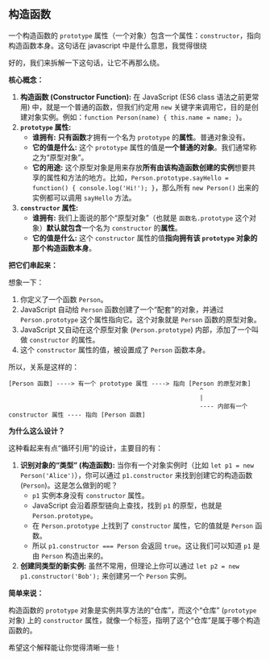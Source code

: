 ## **构造函数**

一个构造函数的 `prototype` 属性（一个对象）包含一个属性：`constructor`，指向构造函数本身。这句话在 javascript 中是什么意思，我觉得很绕

好的，我们来拆解一下这句话，让它不再那么绕。

**核心概念：**

1.  **构造函数 (Constructor Function):** 在 JavaScript (ES6 class 语法之前更常用) 中，就是一个普通的函数，但我们约定用 `new` 关键字来调用它，目的是创建对象实例。例如：`function Person(name) { this.name = name; }`。
2.  **`prototype` 属性:**
    - **谁拥有:** **只有函数**才拥有一个名为 `prototype` 的**属性**。普通对象没有。
    - **它的值是什么:** 这个 `prototype` 属性的值是**一个普通的对象**。我们通常称之为“原型对象”。
    - **它的用途:** 这个原型对象是用来存放**所有由该构造函数创建的实例**想要共享的属性和方法的地方。比如，`Person.prototype.sayHello = function() { console.log('Hi!'); }`，那么所有 `new Person()` 出来的实例都可以调用 `sayHello` 方法。
3.  **`constructor` 属性:**
    - **谁拥有:** 我们上面说的那个“原型对象”（也就是 `函数名.prototype` 这个对象）**默认就包含**一个名为 `constructor` 的**属性**。
    - **它的值是什么:** 这个 `constructor` 属性的值**指向拥有该 `prototype` 对象的那个构造函数本身**。

**把它们串起来：**

想象一下：

1.  你定义了一个函数 `Person`。
2.  JavaScript 自动给 `Person` 函数创建了一个“配套”的对象，并通过 `Person.prototype` 这个属性指向它。这个对象就是 `Person` 函数的原型对象。
3.  JavaScript 又自动在这个原型对象 (`Person.prototype`) 内部，添加了一个叫做 `constructor` 的属性。
4.  这个 `constructor` 属性的值，被设置成了 `Person` 函数本身。

所以，关系是这样的：

```
[Person 函数] ----> 有一个 prototype 属性 ----> 指向 [Person 的原型对象]
                                                     ^
                                                     |
                                                     ---- 内部有一个 constructor 属性 ---- 指向 [Person 函数]
```

**为什么这么设计？**

这种看起来有点“循环引用”的设计，主要目的有：

1.  **识别对象的“类型” (构造函数):** 当你有一个对象实例时（比如 `let p1 = new Person('Alice')`），你可以通过 `p1.constructor` 来找到创建它的构造函数 (`Person`)。这是怎么做到的呢？
    - `p1` 实例本身没有 `constructor` 属性。
    - JavaScript 会沿着原型链向上查找，找到 `p1` 的原型，也就是 `Person.prototype`。
    - 在 `Person.prototype` 上找到了 `constructor` 属性，它的值就是 `Person` 函数。
    - 所以 `p1.constructor === Person` 会返回 `true`。这让我们可以知道 `p1` 是由 `Person` 构造出来的。
2.  **创建同类型的新实例:** 虽然不常用，但理论上你可以通过 `let p2 = new p1.constructor('Bob');` 来创建另一个 `Person` 实例。

**简单来说：**

构造函数的 `prototype` 对象是实例共享方法的“仓库”，而这个“仓库” (`prototype` 对象) 上的 `constructor` 属性，就像一个标签，指明了这个“仓库”是属于哪个构造函数的。

希望这个解释能让你觉得清晰一些！
